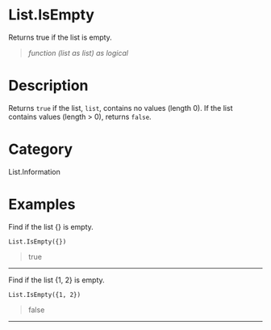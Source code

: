﻿# List.IsEmpty
Returns true if the list is empty.
> _function (list as list) as logical_
# Description 
Returns <code>true</code> if the list, <code>list</code>, contains no values (length 0). If the list contains values (length > 0), returns <code>false</code>.
# Category 
List.Information
# Examples 
Find if the list {} is empty.
```
List.IsEmpty({})
```
> true
***
Find if the list {1, 2} is empty.
```
List.IsEmpty({1, 2})
```
> false
***

